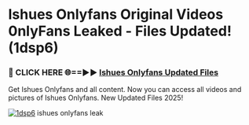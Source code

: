 # Ishues Onlyfans Original Videos 0nlyFans Leaked - Files Updated! (1dsp6)

<h3>🔴 CLICK HERE 🌐==►► <a href="https://tinyurl.com/2r6w6z4p" rel="nofollow">Ishues Onlyfans Updated Files</a></h3>

Get Ishues Onlyfans and all content. Now you can access all videos and pictures of Ishues Onlyfans. New Updated Files 2025!

[![1dsp6](https://i.imgur.com/CCmkfDU.gif)](https://tinyurl.com/2r6w6z4p)
ishues onlyfans leak